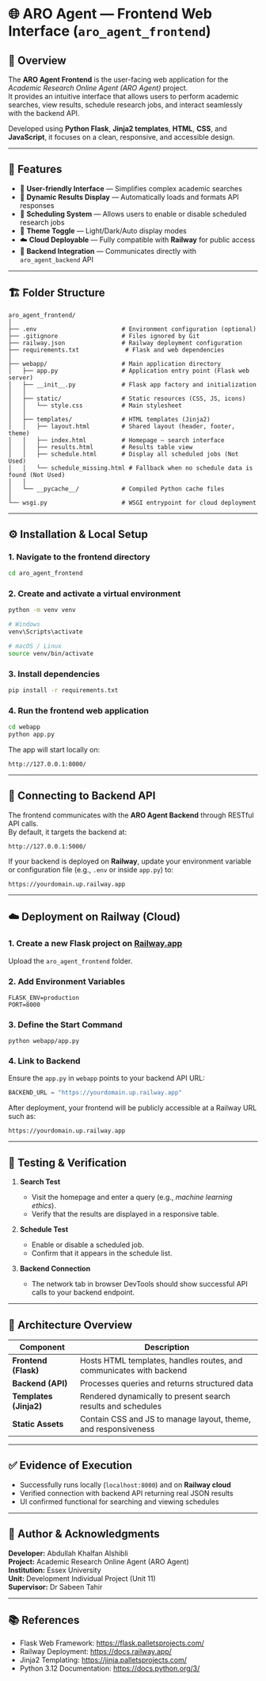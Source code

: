 # 🌐 ARO Agent — Frontend Web Interface (`aro_agent_frontend`)

## 📘 Overview
The **ARO Agent Frontend** is the user-facing web application for the *Academic Research Online Agent (ARO Agent)* project.  
It provides an intuitive interface that allows users to perform academic searches, view results, schedule research jobs, and interact seamlessly with the backend API.

Developed using **Python Flask**, **Jinja2 templates**, **HTML**, **CSS**, and **JavaScript**, it focuses on a clean, responsive, and accessible design.

---

## 🧩 Features

- 🎯 **User-friendly Interface** — Simplifies complex academic searches  
- 🔄 **Dynamic Results Display** — Automatically loads and formats API responses  
- 📅 **Scheduling System** — Allows users to enable or disable scheduled research jobs  
- 🌙 **Theme Toggle** — Light/Dark/Auto display modes  
- ☁️ **Cloud Deployable** — Fully compatible with **Railway** for public access  
- 🧩 **Backend Integration** — Communicates directly with `aro_agent_backend` API  

---

## 🏗️ Folder Structure

```
aro_agent_frontend/
│
├── .env                        # Environment configuration (optional)
├── .gitignore                  # Files ignored by Git
├── railway.json                # Railway deployment configuration
├── requirements.txt             # Flask and web dependencies
│
├── webapp/                     # Main application directory
│   ├── app.py                  # Application entry point (Flask web server)
│   ├── __init__.py             # Flask app factory and initialization
│   │
│   ├── static/                 # Static resources (CSS, JS, icons)
│   │   └── style.css           # Main stylesheet
│   │
│   ├── templates/              # HTML templates (Jinja2)
│   │   ├── layout.html         # Shared layout (header, footer, theme)
│   │   ├── index.html          # Homepage — search interface
│   │   ├── results.html        # Results table view
│   │   ├── schedule.html       # Display all scheduled jobs (Not Used)
│   │   └── schedule_missing.html # Fallback when no schedule data is found (Not Used)
│   │
│   └── __pycache__/            # Compiled Python cache files
│
└── wsgi.py                     # WSGI entrypoint for cloud deployment
```

---

## ⚙️ Installation & Local Setup

### 1. Navigate to the frontend directory
```bash
cd aro_agent_frontend
```

### 2. Create and activate a virtual environment
```bash
python -m venv venv

# Windows
venv\Scripts\activate

# macOS / Linux
source venv/bin/activate
```

### 3. Install dependencies
```bash
pip install -r requirements.txt
```

### 4. Run the frontend web application
```bash
cd webapp
python app.py
```

The app will start locally on:
```
http://127.0.0.1:8000/
```

---

## 🔗 Connecting to Backend API

The frontend communicates with the **ARO Agent Backend** through RESTful API calls.  
By default, it targets the backend at:

```
http://127.0.0.1:5000/
```

If your backend is deployed on **Railway**, update your environment variable or configuration file (e.g., `.env` or inside `app.py`) to:

```
https://yourdomain.up.railway.app
```

---

## ☁️ Deployment on Railway (Cloud)

### 1. Create a new Flask project on [Railway.app](https://railway.app)
Upload the `aro_agent_frontend` folder.

### 2. Add Environment Variables
```
FLASK_ENV=production
PORT=8000
```

### 3. Define the Start Command
```
python webapp/app.py
```

### 4. Link to Backend
Ensure the `app.py` in `webapp` points to your backend API URL:
```python
BACKEND_URL = "https://yourdomain.up.railway.app"
```

After deployment, your frontend will be publicly accessible at a Railway URL such as:
```
https://yourdomain.up.railway.app
```

---

## 🧪 Testing & Verification

1. **Search Test**
   - Visit the homepage and enter a query (e.g., *machine learning ethics*).  
   - Verify that the results are displayed in a responsive table.  

2. **Schedule Test**
   - Enable or disable a scheduled job.
   - Confirm that it appears in the schedule list.

3. **Backend Connection**
   - The network tab in browser DevTools should show successful API calls to your backend endpoint.

---

## 🧠 Architecture Overview

| Component | Description |
|------------|-------------|
| **Frontend (Flask)** | Hosts HTML templates, handles routes, and communicates with backend |
| **Backend (API)** | Processes queries and returns structured data |
| **Templates (Jinja2)** | Rendered dynamically to present search results and schedules |
| **Static Assets** | Contain CSS and JS to manage layout, theme, and responsiveness |

---

## ✅ Evidence of Execution

- Successfully runs locally (`localhost:8000`) and on **Railway cloud**  
- Verified connection with backend API returning real JSON results  
- UI confirmed functional for searching and viewing schedules  

---

## 👥 Author & Acknowledgments

**Developer:** Abdullah Khalfan Alshibli  
**Project:** Academic Research Online Agent (ARO Agent)  
**Institution:** Essex University  
**Unit:** Development Individual Project (Unit 11)  
**Supervisor:** Dr Sabeen Tahir  

---

## 📚 References

- Flask Web Framework: https://flask.palletsprojects.com/  
- Railway Deployment: https://docs.railway.app/  
- Jinja2 Templating: https://jinja.palletsprojects.com/  
- Python 3.12 Documentation: https://docs.python.org/3/
